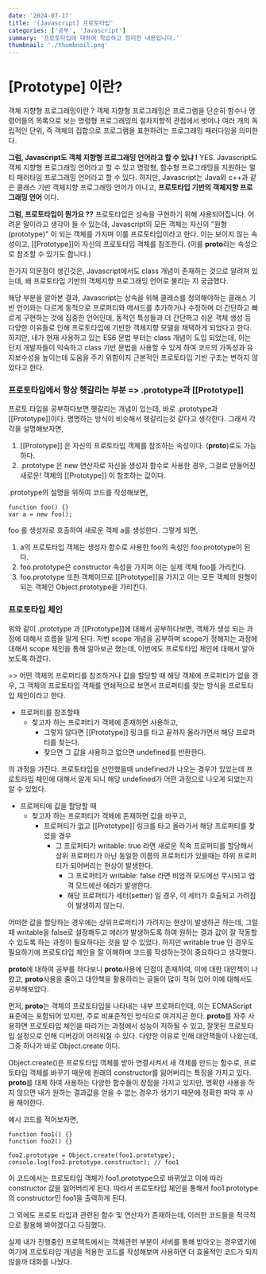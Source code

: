 ```yaml
---
date: '2024-07-17'
title: '[Javascript] 프로토타입'
categories: ['공부', 'Javascript']
summary: '프로토타입에 대하여 학습하고 정리한 내용입니다.'
thumbnail: './thumbnail.png'
---
```


# [Prototype] 이란?

객체 지향형 프로그래밍이란 ?
객제 지향형 프로그래밍은 프로그램을 단순히 함수나 명령어들의 목록으로 보는 명령형 프로그래밍의 절차지향적 관점에서 벗어나 여러 개의 독립적인 단위, 즉 객체의 집합으로 프로그램을 표현하려는 프로그래밍 패러다임을 의미한다.

**그럼, Javascript도 객체 지향형 프로그래밍 언어라고 할 수 있냐 !**
YES. Javascript도 객체 지향형 프로그래밍 언어라고 할 수 있고 명령형, 함수형 프로그래밍을 지원하는 멀티 패러타임 프로그래밍 언어라고 할 수 있다.
하지만, Javascript는 Java와 c++과 같은 클래스 기반 객체지향 프로그래밍 언어가 아니고,
**프로토타입 기반의 객체지향 프로그래밍 언어** 이다.

**그럼, 프로토타입이 뭔가요 ??**
프로토타입은 상속을 구현하기 위해 사용되어집니다. 어려운 말이라고 생각이 들 수 있는데,
Javascript의 모든 객체는 자신의 "원형(prototype)" 이 되는 객체를 가지며 이를 프로토타입이라고 한다.
이는 보이지 않는 속성이고, [[Prototype]]이 자신의 프로토타입 객체를 참조한다. (이를 **proto**라는 속성으로 참조할 수 있기도 합니다.)

한가지 의문점이 생긴것은, Javascript에서도 class 개념이 존재하는 것으로 알려져 있는데, 왜 프로토타입 기반의 객체지향 프로그래밍 언어로 불리는 지 궁금했다.

해당 부분을 알아본 결과, Javascript는 상속을 위해 클래스를 정의해야하는 클래스 기반 언어와는 다르게 동적으로 프로퍼티와 메서드를 추가하거나 수정하며 더 간단하고 빠르게 구현하는 것에 집중한 언어인데, 동적인 특성들과 더 간단하고 쉬운 객체 생성 등 다양한 이유들로 인해 프로토타입에 기반한 객체지향 모델을 채택하게 되었다고 한다.
하지만, 내가 현재 사용하고 있는 ES6 문법 부터는 class 개념이 도입 되었는데, 이는 단지 개발자들이 익숙하고 class 기반 문법을 사용할 수 있게 하여 코드의 가독성과 유지보수성을 높이는데 도움을 주기 위함이지 근본적인 프로토타입 기반 구조는 변하지 않았다고 한다.

### 프로토타입에서 항상 헷갈리는 부분 => .prototype과 [[Prototype]]

프로토 타입을 공부하다보면 헷갈리는 개념이 있는데, 바로 .prototype과 [[Prototype]]이다.
명명하는 방식이 비슷해서 헷갈리는것 같다고 생각한다.
그래서 각각을 설명해보자면,

1. [[Prototype]] 은 자신의 프로토타입 객체를 참조하는 속성이다. (**proto**)로도 가능하다.
2. .prototype 은 new 연산자로 자신을 생성자 함수로 사용한 경우, 그걸로 만들어진 새로운! 객체의 [[Prototype]] 이 참조하는 값이다.

.prototype의 설명을 위하여 코드를 작성해보면,

```
function foo() {}
var a = new foo();
```

foo 를 생성자로 호출하여 새로운 객체 a를 생성한다. 그렇게 되면,

1. a의 프로토타입 객체는 생성자 함수로 사용한 foo의 속성인 foo.prototype이 된다.
2. foo.prototype은 constructor 속성을 가지며 이는 실제 객체 foo를 가리킨다.
3. foo.prototype 또한 객체이므로 [[Prototype]]을 가지고 이는 모든 객체의 원형이 되는 객체인 Object.prototype을 가리킨다.

### 프로토타입 체인

위와 같이 .prototype 과 [[Prototype]]에 대해서 공부하다보면, 객체가 생성 되는 과정에 대해서 흐름을 알게 된다. 저번 scope 개념을 공부하며 scope가 정해지는 과정에 대해서 scope 체인을 통해 알아보곤 했는데,
이번에도 프로토타입 체인에 대해서 알아보도록 하겠다.

=>
어떤 객체의 프로퍼티를 참조하거나 값을 할당할 때 해당 객체에 프로퍼티가 없을 경우, 그 객체의 프로토타입 객체를 연쇄적으로 보면서 프로퍼티를 찾는 방식을 프로토타입 체인이라고 한다.

- 프로퍼티를 참조할때
  - 찾고자 하는 프로퍼티가 객체에 존재하면 사용하고,
    - 그렇지 않다면 [[Prototype]] 링크를 타고 끝까지 올라가면서 해당 프로퍼티를 찾는다.
    - 찾으면 그 값을 사용하고 없으면 undefined를 반환한다.

의 과정을 가진다. 프로토타입을 선언했을때 undefined가 나오는 경우가 있었는데 프로토타입 체인에 대해서 알게 되니 해당 undefined가 어떤 과정으로 나오게 되었는지 알 수 있었다.

- 프로퍼티에 값을 할당할 때
  - 찾고자 하는 프로퍼티가 객체에 존재하면 값을 바꾸고,
    - 프로퍼티가 없고 [[Prototype]] 링크를 타고 올라가서 해당 프로퍼티를 찾았을 경우
      - 그 프로퍼티가 writable: true 라면 새로운 직속 프로퍼티를 할당해서 상위 프로퍼티가 아닌 동일한 이름의 프로퍼티가 있을때는 하위 프로퍼티가 되어버리는 현상이 발생한다.
        - 그 프로퍼티가 writable: false 라면 비엄격 모드에선 무시되고 엄격 모드에선 에러가 발생한다.
        - 해당 프로퍼티가 세터(setter) 일 경우, 이 세터가 호출되고 가려짐이 발생하지 않는다.

어떠한 값을 할당하는 경우에는 상위프로퍼티가 가려지는 현상이 발생하곤 하는데, 그럴때 writable을 false로 설정해두고 에러가 발생하도록 하여 원하는 결과 값이 잘 작동할 수 있도록 하는 과정이 필요하다는 것을 알 수 있었다.
하지만 writable true 인 경우도 필요하기에 프로토타입 체인을 잘 이해하며 코드를 작성하는것이 중요하다고 생각했다.

**proto**에 대하여
공부를 하다보니 **proto**사용에 단점이 존재하여, 이에 대한 대안책이 나왔고, **proto**사용을 줄이고 대안책을 활용하라는 글들이 많이 적혀 있어 이에 대해서도 공부해보았다.

먼저, **proto**는 객체의 프로토타입을 나타내는 내부 프로퍼티인데, 이는 ECMAScript 표준에는 포함되어 있지만, 주로 비표준적인 방식으로 여겨지곤 한다.
**proto**를 자주 사용하면 프로토타입 체인을 따라가는 과정에서 성능이 저하될 수 있고, 잘못된 프로토타입 설정으로 인해 디버깅이 어려워질 수 있다.
다양한 이유로 인해 대안책들이 나왔는데, 그중 하나가 바로
Object.create 이다.

Object.create()은 프로토타입 객체를 받아 연결시켜서 새 객체를 만드는 함수로, 프로토타입 객체를 바꾸기 때문에 원래의 constructor를 잃어버리는 특징을 가지고 있다.
**proto**를 대체 하여 사용하는 다양한 함수들이 장점을 가지고 있지만, 명확한 사용을 하지 않으면 내가 원하는 결과값을 얻을 수 없는 경우가 생기기 때문에 정확한 파악 후 사용 해야한다.

예시 코드를 적어보자면,

```
function foo1() {}
function foo2() {}

foo2.prototype = Object.create(foo1.prototype);
console.log(foo2.prototype.constructor); // foo1
```

이 코드에서는 프로토타입 객체가 foo1.prototype으로 바뀌었고 이에 따라 constructor 값을 잃어버리게 된다. 따라서 프로토타입 체인을 통해서 foo1.prototype의 constructor인 foo1을 출력하게 된다.

그 외에도 프로토 타입과 관련된 함수 및 연산자가 존재하는데, 이러한 코드들을 적극적으로 활용해 봐야겠다고 다짐했다.

실제 내가 진행중인 프로젝트에서는 객체관련 부분이 서버를 통해 받아오는 경우였기에 여기에 프로토타입 개념을 적용한 코드를 작성해보며 사용하면 더 효율적인 코드가 되지 않을까 대화를 나눴다.
